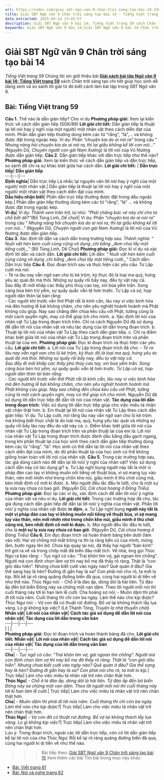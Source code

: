 ```yaml
---
url: https://vndoc.com/giai-sbt-ngu-van-9-chan-troi-sang-tao-bai-14-330283
title: Giải SBT Ngữ văn 9 Chân trời sáng tạo bài 14 - Tiếng Việt trang 59 - VnDoc.com
date_extracted: 2025-04-14 13:45:57
description: Giải SBT Ngữ văn 9 bài 14: Tiếng Việt trang 59 sách Chân trời sáng tạo có đáp án chi tiết cho các bạn cùng tham khảo.
keywords: Giải SBT Ngữ văn 9 bài 14,Giải SBT Ngữ văn 9 bài 14 Chân trời sáng tạo,Giải sách bài tập Ngữ văn CTST lớp 9,Ngữ văn lớp 9 Chân trời sáng tạo,giải bài tập ngữ văn lớp 9,bài Tiếng Việt trang 59,giải SBT ngữ văn 9 CTST trang 59
---
```


# Giải SBT Ngữ văn 9 Chân trời sáng tạo bài 14
 _Tiếng Việt trang 59_
Chúng tôi xin giới thiệu bài [**Giải sách bài tập Ngữ văn 9 bài 14: Tiếng Việt trang 59**](<https://vndoc.com/giai-sbt-ngu-van-9-chan-troi-sang-tao-bai-14-330283>) sách Chân trời sáng tạo chi tiết giúp học sinh dễ dàng xem và so sánh lời giải từ đó biết cách làm bài tập trong SBT Ngữ văn 9.
## Bài: Tiếng Việt trang 59
**Câu 1.** Thế nào là dẫn gián tiếp? Cho ví dụ
**Phương pháp giải:**
Xem lại kiến thức về cách dẫn gián tiếp \(SGK/89\)
**Lời giải chi tiết:**
Dẫn gián tiếp là thuật lại lời nói hay ý nghĩ của một người/ một nhân vật theo cách diễn đạt của mình. Phần dẫn gián tiếp thường dùng kèm các từ “rằng”, “là”,... và không được đặt trong ngoặc kép.
Ví dụ: Phần _“chuyện kia do ai nói ra”_ trong câu “ _Nhưng nàng hỏi chuyện kia do ai nói ra, thì lại giấu không kể lời con nói...”_ \(Nguyễn Dữ, _Chuyện người con gái Nam Xương_\) là lời nói của Vũ Nương được dẫn gián tiếp.
**Câu 2.** Dẫn gián tiếp khác với dẫn trực tiếp như thế nào?
**Phương pháp giải:**
Xem lại kiến thức về cách dẫn gián tiếp và dẫn trực tiếp, so sánh để chỉ ra sự khác biệt giữa hai cách dẫn.
**Lời giải chi tiết:**
| **Dẫn trực tiếp**| **Dẫn gián tiếp**  
---|---|---  
**Định nghĩa**|  Dẫn trực tiếp Là nhắc lại nguyên văn lời nói hay ý nghĩ của một người/ một nhân vật.| Dẫn gián tiếp là thuật lại lời nói hay ý nghĩ của một người/ một nhân vật theo cách diễn đạt của mình.  
**Dấu hiệu nhận biết**|  Phần dẫn trực tiếp thường được đặt trong dấu ngoặc kép.| Phần dẫn gián tiếp thường dùng kèm các từ “rằng”, “là” ... và không được đặt trong ngoặc kép.  
**Ví dụ**|  Ví dụ: _Thành xem trăn trở, tự nhủ: “Phải chăng bức vẽ này chỉ cho ta chỗ bắt dế?”_\(Bồ Tùng Linh, _Dế chọi_\)| Ví dụ: Phần _“chuyện kia do ai nói ra”_ trong câu “ _Nhưng nàng hỏi chuyện kia do ai nói ra, thì lại giấu không kể lời con nói...”_ \(Nguyễn Dữ, _Chuyện người con gái Nam Xương_\) là lời nói của Vũ Nương được dẫn gián tiếp.  
**Câu 3.** Xác định lời dẫn và cách dẫn trong trường hợp sau:
_Thành nghĩa: “_ _Nuôi vật hèn kém cuối cùng cũng vô dụng_ _,__chi_ _bằng_ _đem chọi lấy một tiếng cười.__”_ \(Bồ Tùng Linh, Dế Chọi\)
**Phương pháp giải:**
Đọc kĩ ví dụ và xác định lời dẫn và cách dẫn.
**Lời giải chi tiết:**
Lời dẫn: _“_ _Nuôi vật hèn kém cuối cùng cũng vô dụng_ _,__chi_ _bằng_ _đem chọi lấy một tiếng cười.__”_
Cách dẫn: Dẫn trực tiếp
**Câu 4.** Đọc đoạn trích sau và thực hiện các yêu cầu:
Tư Lập cười mà nói:  
\- Té ra lâu nay vẫn ngờ oan cho lũ kẻ trộm, kỳ thực đó là loại ma quỷ, hưng yêu ác quái đó mà thôi. Những sự quấy rối bấy nay, đều tự vật này cả.  
Sau đấy đi mời khắp các thầy phù thủy cao tay, xin bùa yểm trấn. Song càng bùa bèn trừ yểm, sự quấy quắc vẫn tệ hơn trước. Tư Lập cả sợ, họp người dân thôn lại bàn rằng:  
\- Các người khi trước vẫn thờ Phật rất là kính cẩn, lâu nay vì việc binh hỏa mà đèn hương lễ bái không chăm, cho nên yêu nghiệt hoành hoành mà Phật không cứu giúp. Nay sao chẳng đến chùa kêu cầu với Phật, tưởng cũng là một cách quyền nghi, may có thể giúp ích cho mình.
a. Xác định lời nói của nhân vật Tư Lập trong đoạn trích trên. Chỉ ra cách Nguyễn Dữ đã sử dụng để dẫn lời nói của nhân vật và nêu tác dụng của lời dẫn trong đoạn trích.
b. Thuật lại lời nói của nhân vật Tư Lập theo cách dẫn gián tiếp.
c. Chỉ ra điểm khác biệt giữa lời nói của nhân vật Tư Lập trong đoạn trích trên và phần thuật lại của em.
**Phương pháp giải:**
Đọc kĩ đoạn trích và thực hiện các yêu cầu.
**Lời giải chi tiết:**
a. Lời nói của Tư Lập trong đoạn trích đã cho:
_\- Té ra lâu nay vẫn ngờ oan cho lũ kẻ trộm, kỳ thực đó là loại ma quỷ, hưng yêu ác quái đó mà thôi. Những sự quấy rối bấy nay, đều tự vật này cả.  
Sau đấy đi mời khắp các thầy phù thủy cao tay, xin bùa yểm trấn. Song càng bùa bèn trừ yểm, sự quấy quắc vẫn tệ hơn trước. Tư Lập cả sợ, họp người dân thôn lại bàn rằng:  
\- Các người khi trước vẫn thờ Phật rất là kính cẩn, lâu nay vì việc binh hỏa mà đèn hương lễ bái không chăm, cho nên yêu nghiệt hoành hoành mà Phật không cứu giúp. Nay sao chẳng đến chùa kêu cầu với Phật, tưởng cũng là một cách quyền nghi, may có thể giúp ích cho mình._
Nguyễn Dữ đã sử dụng lời dẫn trực tiếp để dẫn lời nói của nhân vật.
**Tác dụng của lời dẫn trong đoạn trích:** Việc sử dụng lời dẫn trực tiếp giúp cho việc miêu tả nhân vật chân thật hơn.
b. Em thuật lại lời nói của nhân vật Tư Lập theo cách dẫn gián tiếp:
Ví dụ: Tư Lập cười, nói rằng lâu nay vẫn ngờ oan cho lũ kẻ trộm mà không biết thực chất là do loài ma, quỷ, hưng yêu tác quái và những sự quấy rối bấy lâu nay đều do vật này cả.
c. Điểm khác biệt giữa lời nói của nhân vật Tư Lập trong đoạn trích trên và phần thuật lại của em là:
Lời nói của nhân vật Tư Lập trong đoạn trích được đánh dấu bằng dấu gạch ngang, trong khi phần thuật lại của học sinh theo cách dẫn gián tiếp thường dùng kèm các từ “rằng”. “là”.
Học sinh có thể dẫn lại lời nói của nhân vật theo cách diễn đạt của mình, do đó phần thuật lại của học sinh có thể không giống hoàn toàn với lời nói của nhân vật.
**Câu 5.** Trong các trường hợp sau, tác giả dùng cách nào để dẫn lại lời nói/ ý nghĩ của nhân vật? Việc sử dụng cách dẫn này có tác dụng gì?
a. Tư Lập nghĩ bụng người này tất là một vị pháp đàn cao tay vì không muốn nổi tiếng về thuật bùa, vì sợ mang lụy vào thân, nên mới nhởn nhơ trong chốn khe núi, giấu mình ở thú chơi cũng mã, bèn nhất định cố mời kì được.
b. Mọi người đều lắc đầu le lưỡi, cho là một sự lạ xưa nay chưa có bao giờ.
\(Nguyễn Dữ, _Cái chùa hoang ở Đông Triều_\)
**Phương pháp giải:**
Đọc lại các ví dụ, xác định cách để dẫn lời nói/ ý nghĩa của nhân vật và nêu ví dụ.
**Lời giải chi tiết:**
Trong các trường hợp đã cho, tác giả dùng cách dẫn gián tiếp để dẫn lại lời nói/ ý nghĩa của nhân vật. Phần lời nói/ ý nghĩa của nhân vật được **in đậm.**
a. Tư Lập nghĩ bụng **người này tất là một vị pháp đàn cao tay vì không muốn nổi tiếng về thuật bùa, vì sợ mang lụy vào thân, nên mới nhởn nhơ trong chốn khe núi, giấu mình ở thú chơi cũng mã, bèn nhất định cố mời kì được.**
b. Mọi người đều lắc đầu le lưỡi, cho là **một sự lạ xưa nay chưa có bao giờ.**
\(Nguyễn Dữ, _Cái chùa hoang ở Đông Triều_\)
**Câu 6.** Em đọc đoạn trích và hoàn thành bảng bên dưới \(làm vào vở\):
Hai vợ chồng mở mắt trông ra thì ra ràng bến cũ của mình, mừng lắm, bước ngay lên bờ. Chưa kịp quay lại nói, đã thấy hai người “bán kinh” trở gót ra về và trong chớp mắt đã biến đâu mất tích. Về nhà, ông gọi Thúc Ngư ra bảo rằng:
\- Tục ngữ có câu: "Trai khôn tìm vợ, gái ngoan tìm chồng". Người mà con định chọn làm vợ thì nay bố mẹ đã thấy rõ ràng. Thật là “con giỏi dâu hiền". Nhưng chưa biết cưới vào ngày nào? Quê quán ở đâu? Gia thế sang hay là hèn? Đường đi gần hay là xa? Con phải nói cho rõ, ta mới lo kịp.
Rồi kể lại rõ ràng quãng đường biển đã qua, cùng hai người kì dị tiễn về như thế nào. Thúc Ngư nói:
\- Chỗ ở là đảo ấp, dòng dõi là hải tiên. Từ đảo ấp đến bờ biển Đông này xa chừng một vạn dặm. Theo lời người mối nói thì cuối tháng này tới kì hạn làm lễ cưới.
Cha hoảng sợ nói:
\- Muôn dặm thì phải đi tới nửa năm. Cuối tháng thì chỉ còn ba ngày. Làm thế nào cho kịp được?
Thúc Ngư nói:
\- Vợ con đã có thuật rút đường. Bố vợ lại không thách lấy lụa vàng. Lo gì không kịp việc?
\(Lê Thánh Tông, _Truyện lạ nhà thuyền chài_\)
**Nhân vật**| **Lời nói của nhân vật**| **Cách tác giả sử dụng để dẫn lời nói của nhân vật**| **Tác dụng của lời dẫn trong văn bản**  
---|---|---|---  
| | |   
**Phương pháp giải:**
Đọc kĩ đoạn trích và hoàn thành bảng đã cho.
**Lời giải chi tiết:**
**Nhân vật**| **Lời nói của nhân vật**| **Cách tác giả sử dụng để dẫn lời nói của nhân vật**| **Tác dụng của lời dẫn trong văn bản**  
---|---|---|---  
**Cha**|  _\- Tục ngữ có câu: "Trai khôn tìm vợ, gái ngoan tìm chồng". Người mà con định chọn làm vợ thì nay bố mẹ đã thấy rõ ràng. Thật là “con giỏi dâu hiền". Nhưng chưa biết cưới vào ngày nào? Quê quán ở đâu? Gia thế sang hay là hèn? Đường đi gần hay là xa? Con phải nói cho rõ, ta mới lo kịp._|  Trực tiếp| Làm cho việc miêu tả nhân vật trở nên chân thật hơn.  
**Thúc Ngư**|  _\- Chỗ ở là đảo ấp, dòng dõi là hải tiên. Từ đảo ấp đến bờ biển Đông này xa chừng một vạn dặm. Theo lời người mối nói thì cuối tháng này tới kì hạn làm lễ cưới._|  Trực tiếp| Làm cho việc miêu tả nhân vật trở nên chân thật hơn.  
**Cha**|  _\- Muôn dặm thì phải đi tới nửa năm. Cuối tháng thì chỉ còn ba ngày. Làm thế nào cho kịp được?_|  Trực tiếp| Làm cho việc miêu tả nhân vật trở nên chân thật hơn.  
**Thúc Ngư**|  _\- Vợ con đã có thuật rút đường. Bố vợ lại không thách lấy lụa vàng. Lo gì không kịp việc?_|  Trực tiếp| Làm cho việc miêu tả nhân vật trở nên chân thật hơn.  
Lưu ý: Trong đoạn trích, ngoài các lời dẫn trực tiếp, còn có lời dẫn gián tiếp kể lại lời nói của cha Thúc Ngư: Rồi kể lại rõ ràng quãng đường biển đã qua, cùng hai người kì dị tiễn về như thế nào.
>>> Bài tiếp theo: [Giải SBT Ngữ văn 9 Chân trời sáng tạo bài 15](<https://vndoc.com/giai-sbt-ngu-van-9-chan-troi-sang-tao-bai-15-330284>)
Xem thêm các bài Tìm bài trong mục này khác:
  * [Bài: Viết trang 61](</giai-sbt-ngu-van-9-chan-troi-sang-tao-bai-15-330284>)
  * [Bài: Nói và nghe trang 62](</giai-sbt-ngu-van-9-chan-troi-sang-tao-bai-16-330286>)

